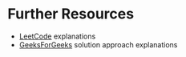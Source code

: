 # Further Resources

* [LeetCode](http://leetcode.com/2010/04/rotating-array-in-place.html) explanations
* [GeeksForGeeks](http://www.geeksforgeeks.org/array-rotation/) solution approach explanations